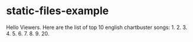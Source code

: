 # static-files-example
Hello Viewers. Here are the list of top 10 english chartbuster songs:
1.
2.
3.
4.
5.
6.
7.
8.
9.
20.
